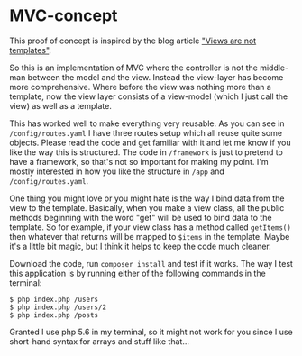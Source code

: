 # MVC-concept

This proof of concept is inspired by the blog article ["Views are not templates"](https://r.je/views-are-not-templates.html).

So this is an implementation of MVC where the controller is not the middle-man between the model and the view. Instead the view-layer has become more comprehensive. Where before the view was nothing more than a template, now the view layer consists of a view-model (which I just call the view) as well as a template.

This has worked well to make everything very reusable. As you can see in `/config/routes.yaml` I have three routes setup which all reuse quite some objects. Please read the code and get familiar with it and let me know if you like the way this is structured. The code in `/framework` is just to pretend to have a framework, so that's not so important for making my point. I'm mostly interested in how you like the structure in `/app` and `/config/routes.yaml`.

One thing you might love or you might hate is the way I bind data from the view to the template. Basically, when you make a view class, all the public methods beginning with the word "get" will be used to bind data to the template. So for example, if your view class has a method called `getItems()` then whatever that returns will be mapped to `$items` in the template. Maybe it's a little bit magic, but I think it helps to keep the code much cleaner.

Download the code, run `composer install` and test if it works. The way I test this application is by running either of the following commands in the terminal:

```
$ php index.php /users
$ php index.php /users/2
$ php index.php /posts
```

Granted I use php 5.6 in my terminal, so it might not work for you since I use short-hand syntax for arrays and stuff like that...